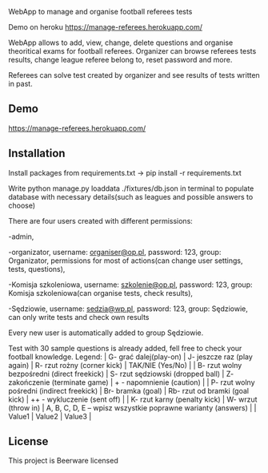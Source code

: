 WebApp to manage and organise football referees tests

Demo on heroku https://manage-referees.herokuapp.com/

WebApp allows to add, view, change, delete questions and organise theoritical exams for football referees. Organizer can browse referees tests results, change league referee belong to, reset password and more.

Referees can solve test created by organizer and see results of tests written in past.

## Demo

https://manage-referees.herokuapp.com/
## Installation

Install packages from requirements.txt -> pip install -r requirements.txt

Write python manage.py loaddata ./fixtures/db.json in terminal to populate database with necessary details(such as leagues and possible answers to choose)

There are four users created with different permissions: 

-admin,

-organizator, username: organiser@op.pl, password: 123, group: Organizator, permissions for most of actions(can change user settings, tests, questions),

-Komisja szkoleniowa, username: szkolenie@op.pl, password: 123, group: Komisja szkoleniowa(can organise tests, check results),

-Sędziowie, username: sedzia@wp.pl, password: 123, group: Sędziowie, can only write tests and check own results

Every new user is automatically added to group Sędziowie.

Test with 30 sample questions is already added, fell free to check your football knowledge.
Legend:
| 	G- grać dalej(play-on)	                    | 	J- jeszcze raz (play again)	        | 	R- rzut rożny (corner kick)	     |  	TAK/NIE (Yes/No)	     | 
| 	B- rzut wolny bezpośredni (direct freekick)	| 	S- rzut sędziowski (dropped ball)	| 	Z- zakończenie (terminate game)	 | + - napomnienie (caution)     |
| 	P- rzut wolny pośredni (indirect freekick)	| 	Br- bramka (goal)	                | 	Rb- rzut od bramki (goal kick)	 | ++ - wykluczenie (sent off)   |
| 	K- rzut karny (penalty kick)	            | 	W- wrzut (throw in)             	| 	A, B, C, D, E – wpisz wszystkie poprawne warianty (answers)      | 
| 	Value1	| 	Value2	| 	Value3	 | 

## License
This project is Beerware licensed
